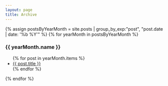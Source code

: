 ```yaml
---
layout: page
title: Archive
---
```


{% assign postsByYearMonth = site.posts | group_by_exp:"post", "post.date | date: '%b %Y'"  %}
{% for yearMonth in postsByYearMonth %}
  <h3>{{ yearMonth.name }}</h3>
  <ul>
    {% for post in yearMonth.items %}
      <li><a href="{{ site.baseurl }}{{ post.url }}">{{ post.title }}</a></li>
    {% endfor %}
  </ul>
{% endfor %}
